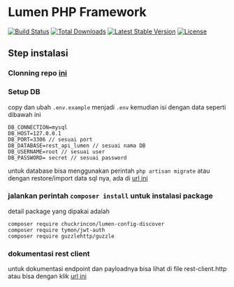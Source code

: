 # Lumen PHP Framework

[![Build Status](https://travis-ci.org/laravel/lumen-framework.svg)](https://travis-ci.org/laravel/lumen-framework)
[![Total Downloads](https://img.shields.io/packagist/dt/laravel/framework)](https://packagist.org/packages/laravel/lumen-framework)
[![Latest Stable Version](https://img.shields.io/packagist/v/laravel/framework)](https://packagist.org/packages/laravel/lumen-framework)
[![License](https://img.shields.io/packagist/l/laravel/framework)](https://packagist.org/packages/laravel/lumen-framework)

## Step instalasi
### Clonning repo [ini](https://github.com/ibnuhamdani11/rest-api-lumen-jwt)
### Setup DB
copy dan ubah `.env.example` menjadi `.env` kemudian isi dengan data seperti dibawah ini
```
DB_CONNECTION=mysql
DB_HOST=127.0.0.1  
DB_PORT=3306 // sesuai port
DB_DATABASE=rest_api_lumen // sesuai nama DB
DB_USERNAME=root // sesuai user
DB_PASSWORD= secret // sesuai password
```
untuk database bisa menggunakan perintah `php artisan migrate` atau dengan restore/import data sql nya, ada di [url ini](https://github.com/ibnuhamdani11/rest-api-lumen-jwt/blob/master/rest_api_lumen.sql)

### jalankan perintah `composer install` untuk instalasi package
detail package yang dipakai adalah
```
composer require chuckrincon/lumen-config-discover
composer require tymon/jwt-auth
composer require guzzlehttp/guzzle
```

### dokumentasi rest client
untuk dokumentasi endpoint dan payloadnya bisa lihat di file rest-client.http atau bisa dengan klik [ url ini](https://github.com/ibnuhamdani11/rest-api-lumen-jwt/blob/master/rest-client.http)